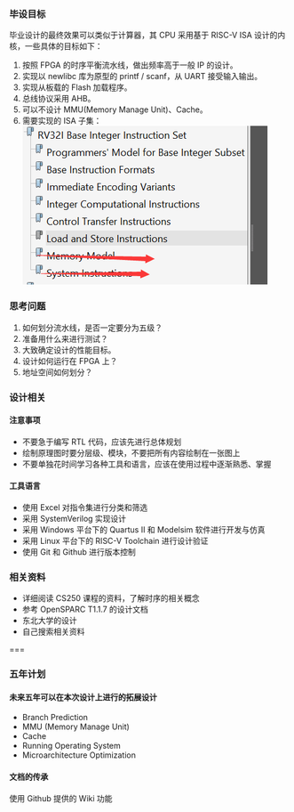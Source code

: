 ### 毕设目标
毕业设计的最终效果可以类似于计算器，其 CPU 采用基于 RISC-V ISA 设计的内核，一些具体的目标如下：
1. 按照 FPGA 的时序平衡流水线，做出频率高于一般 IP 的设计。
2. 实现以 newlibc 库为原型的 printf / scanf，从 UART 接受输入输出。
3. 实现从板载的 Flash 加载程序。
4. 总线协议采用 AHB。
5. 可以不设计 MMU(Memory Manage Unit)、Cache。
6. 需要实现的 ISA 子集：
![ISA subset][1]

### 思考问题
1. 如何划分流水线，是否一定要分为五级？
2. 准备用什么来进行测试？
3. 大致确定设计的性能目标。
4. 设计如何运行在 FPGA 上？
5. 地址空间如何划分？

### 设计相关
#### 注意事项
+ 不要急于编写 RTL 代码，应该先进行总体规划
+ 绘制原理图时要分层级、模块，不要把所有内容绘制在一张图上
+ 不要单独花时间学习各种工具和语言，应该在使用过程中逐渐熟悉、掌握

#### 工具语言
+ 使用 Excel 对指令集进行分类和筛选
+ 采用 SystemVerilog 实现设计
+ 采用 Windows 平台下的 Quartus II 和 Modelsim 软件进行开发与仿真
+ 采用 Linux 平台下的 RISC-V Toolchain 进行设计验证
+ 使用 Git 和 Github 进行版本控制

### 相关资料
+ 详细阅读 CS250 课程的资料，了解时序的相关概念
+ 参考 OpenSPARC T1.1.7 的设计文档
+ 东北大学的设计
+ 自己搜索相关资料

===

### 五年计划
#### 未来五年可以在本次设计上进行的拓展设计
+ Branch Prediction
+ MMU (Memory Manage Unit)
+ Cache
+ Running Operating System
+ Microarchitecture Optimization

#### 文档的传承
使用 Github 提供的 Wiki 功能


[1]: /assets/isa_subset.png